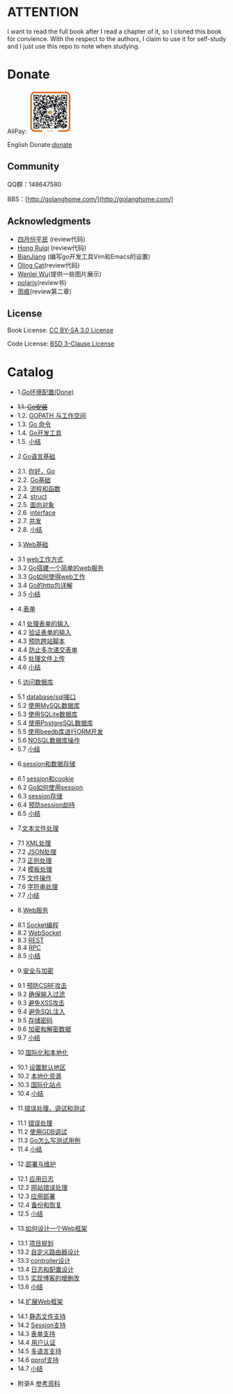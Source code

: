 # ATTENTION

I want to read the full book after I read a chapter of it, so I cloned this book for convience. With the respect to the authors, I claim to use it for self-study and I just use this repo to note when studying.

# Donate

AliPay: <img src="zh/images/alipay.png" alt="alipay" width="100" height="100">

English Donate:[donate](http://beego.me/donate)

## Community
QQ群：148647580

BBS：[http://golanghome.com/](http://golanghome.com/)

## Acknowledgments

 - [四月份平民](https://plus.google.com/110445767383269817959) (review代码)
 - [Hong Ruiqi](https://github.com/hongruiqi) (review代码)
 - [BianJiang](https://github.com/border) (编写go开发工具Vim和Emacs的设置)
 - [Oling Cat](https://github.com/OlingCat)(review代码)
 - [Wenlei Wu](mailto:spadesacn@gmail.com)(提供一些图片展示)
 - [polaris](https://github.com/polaris1119)(review书)
 - [雨痕](https://github.com/qyuhen)(review第二章)

## License
Book License: [CC BY-SA 3.0 License](http://creativecommons.org/licenses/by-sa/3.0/)

Code License: [BSD 3-Clause License](<https://github.com/astaxie/build-web-application-with-golang/blob/master/LICENSE.md>)

# Catalog
* 1.[Go环境配置(Done)](zh/01.0.md)
 - ~~1.1. [Go安装](zh/01.1.md)~~
 - 1.2. [GOPATH 与工作空间](zh/01.2.md)
 - 1.3. [Go 命令](zh/01.3.md)
 - 1.4. [Go开发工具](zh/01.4.md)
 - 1.5. [小结](zh/01.5.md)
* 2.[Go语言基础](zh/02.0.md)
 - 2.1. [你好，Go](zh/02.1.md)
 - 2.2. [Go基础](zh/02.2.md)
 - 2.3. [流程和函数](zh/02.3.md)
 - 2.4. [struct](zh/02.4.md)
 - 2.5. [面向对象](zh/02.5.md)
 - 2.6. [interface](zh/02.6.md)
 - 2.7. [并发](zh/02.7.md)
 - 2.8. [小结](zh/02.8.md)
* 3.[Web基础](zh/03.0.md)
 - 3.1 [web工作方式](zh/03.1.md)
 - 3.2 [Go搭建一个简单的web服务](zh/03.2.md)
 - 3.3 [Go如何使得web工作](zh/03.3.md)
 - 3.4 [Go的http包详解](zh/03.4.md)
 - 3.5 [小结](zh/03.5.md)
* 4.[表单](zh/04.0.md)
 - 4.1 [处理表单的输入](zh/04.1.md)
 - 4.2 [验证表单的输入](zh/04.2.md)
 - 4.3 [预防跨站脚本](zh/04.3.md)
 - 4.4 [防止多次递交表单](zh/04.4.md)
 - 4.5 [处理文件上传](zh/04.5.md)
 - 4.6 [小结](zh/04.6.md)
* 5.[访问数据库](zh/05.0.md)
 - 5.1 [database/sql接口](zh/05.1.md)
 - 5.2 [使用MySQL数据库](zh/05.2.md)
 - 5.3 [使用SQLite数据库](zh/05.3.md)
 - 5.4 [使用PostgreSQL数据库](zh/05.4.md)
 - 5.5 [使用beedb库进行ORM开发](zh/05.5.md)
 - 5.6 [NOSQL数据库操作](zh/05.6.md)
 - 5.7 [小结](zh/05.7.md)
* 6.[session和数据存储](zh/06.0.md)
 - 6.1 [session和cookie](zh/06.1.md)
 - 6.2 [Go如何使用session](zh/06.2.md)
 - 6.3 [session存储](zh/06.3.md)
 - 6.4 [预防session劫持](zh/06.4.md)
 - 6.5 [小结](zh/06.5.md)
* 7.[文本文件处理](zh/07.0.md)
 - 7.1 [XML处理](zh/07.1.md)
 - 7.2 [JSON处理](zh/07.2.md)
 - 7.3 [正则处理](zh/07.3.md)
 - 7.4 [模板处理](zh/07.4.md)
 - 7.5 [文件操作](zh/07.5.md)
 - 7.6 [字符串处理](zh/07.6.md)
 - 7.7 [小结](zh/07.7.md)
* 8.[Web服务](zh/08.0.md)
 - 8.1 [Socket编程](zh/08.1.md)
 - 8.2 [WebSocket](zh/08.2.md)
 - 8.3 [REST](zh/08.3.md)
 - 8.4 [RPC](zh/08.4.md)
 - 8.5 [小结](zh/08.5.md)
* 9.[安全与加密](zh/09.0.md)
 - 9.1 [预防CSRF攻击](zh/09.1.md)
 - 9.2 [确保输入过滤](zh/09.2.md)
 - 9.3 [避免XSS攻击](zh/09.3.md)
 - 9.4 [避免SQL注入](zh/09.4.md)
 - 9.5 [存储密码](zh/09.5.md)
 - 9.6 [加密和解密数据](zh/09.6.md)
 - 9.7 [小结](zh/09.7.md)
* 10.[国际化和本地化](zh/10.0.md)
 - 10.1 [设置默认地区](zh/10.1.md)
 - 10.2 [本地化资源](zh/10.2.md)
 - 10.3 [国际化站点](zh/10.3.md)
 - 10.4 [小结](zh/10.4.md)
* 11.[错误处理，调试和测试](zh/11.0.md)
 - 11.1 [错误处理](zh/11.1.md)
 - 11.2 [使用GDB调试](zh/11.2.md)
 - 11.3 [Go怎么写测试用例](zh/11.3.md)
 - 11.4 [小结](zh/11.4.md)
* 12.[部署与维护](zh/12.0.md)
 - 12.1 [应用日志](zh/12.1.md)
 - 12.2 [网站错误处理](zh/12.2.md)
 - 12.3 [应用部署](zh/12.3.md)
 - 12.4 [备份和恢复](zh/12.4.md)
 - 12.5 [小结](zh/12.5.md)
* 13.[如何设计一个Web框架](zh/13.0.md)
 - 13.1 [项目规划](zh/13.1.md)
 - 13.2 [自定义路由器设计](zh/13.2.md)
 - 13.3 [controller设计](zh/13.3.md)
 - 13.4 [日志和配置设计](zh/13.4.md)
 - 13.5 [实现博客的增删改](zh/13.5.md)
 - 13.6 [小结](zh/13.6.md)
* 14.[扩展Web框架](zh/14.0.md)
 - 14.1 [静态文件支持](zh/14.1.md)
 - 14.2 [Session支持](zh/14.2.md)
 - 14.3 [表单支持](zh/14.3.md)
 - 14.4 [用户认证](zh/14.4.md)
 - 14.5 [多语言支持](zh/14.5.md)
 - 14.6 [pprof支持](zh/14.6.md)
 - 14.7 [小结](zh/14.7.md)
* 附录A [参考资料](zh/ref.md)
